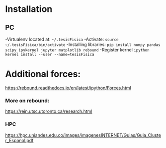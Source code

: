 # Installation
## PC
-Virtualenv located at: `~/.tesisFisica`
-Activate: `source ~/.tesisFisica/bin/activate`
-Installing libraries: `pip install numpy pandas scipy ipykernel jupyter matplotlib rebound`
-Register kernel `ipython kernel install --user --name=tesisFisica`


# Additional forces:
https://rebound.readthedocs.io/en/latest/ipython/Forces.html


### More on rebound:
https://rein.utsc.utoronto.ca/research.html

### HPC
https://hpc.uniandes.edu.co/images/imagenesINTERNET/Guias/Guia_Cluster_Espanol.pdf
